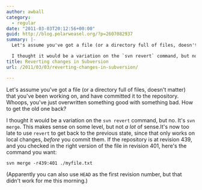 ```yaml
---
author: awball
category:
  - regular
date: "2011-03-03T20:12:56+00:00"
guid: http://blog.polarweasel.org/?p=2607082937
summary: |-
  Let's assume you've got a file (or a directory full of files, doesn't matter) that you've been working on, and have committed it to the repository. Whoops, you've just overwritten something good with something bad. How to get the old one back?

  I thought it would be a variation on the `svn revert` command, but no. It's `svn merge`. This makes sense on some level, but not _a lot_ of sense.
title: Reverting changes in Subversion
url: /2011/03/03/reverting-changes-in-subversion/

---
```

Let's assume you've got a file (or a directory full of files, doesn't matter) that you've been working on, and have committed it to the repository. Whoops, you've just overwritten something good with something bad. How to get the old one back?

I thought it would be a variation on the `svn revert` command, but no. It's `svn merge`. This makes sense on some level, but not _a lot_ of sense.It's now too late to use `revert` to get back to the previous state, since that only works on local changes, _before_ you commit them. If the repository is at revision 439, and you checked in the right version of the file in revision 401, here's the command you want:

```
svn merge -r439:401 ./myfile.txt
```

(Apparently you can also use `HEAD` as the first revision number, but that didn't work for me this morning.)
